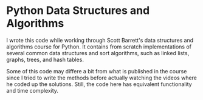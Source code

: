 # Python Data Structures and Algorithms

I wrote this code while working through Scott Barrett's data structures and algorithms course for Python. It contains from scratch implementations of several common data structures and sort algorithms, such as linked lists, graphs, trees, and hash tables.

Some of this code may differe a bit from what is published in the course since I tried to write the methods before actually watching the videos where he coded up the solutions. Still, the code here has equivalent functionality and time complexity.